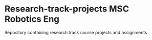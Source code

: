 # Research-track-projects MSC Robotics Eng
Repository containing research track course projects and assignments
